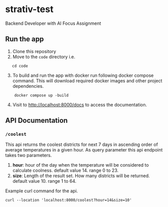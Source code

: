 # strativ-test
Backend Developer with AI Focus Assignment


## Run the app  

1. Clone this repository
2. Move to the `code` directory i.e. 
```shell
   cd code
```
3. To build and run the app with docker run following docker compose command.
This will download required docker images and other project dependencies.
```shell
    docker compose up -build
```
4. Visit to [http://localhost:8000/docs](http://localhost:8000/docs) to access the documentation.


## API Documentation  

### `/coolest` 
This api returns the coolest districts for next 7 days in ascending order of average temperatures in a given hour. As query parameter this api  endpoint 
takes two parameters.
1. **hour**: hour of the day when the temperature will be considered to calculate coolness.  default value 14. range 0 to 23.
2. **size**: Length of the result set. How many districts will be returned. default value 10. range 1 to 64. 

Example curl command for the api.
```curl
curl --location 'localhost:8000/coolest?hour=14&size=10'
```